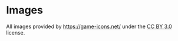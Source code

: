# Images

All images provided by https://game-icons.net/ under the [CC BY 3.0](https://creativecommons.org/licenses/by/3.0/) license.
